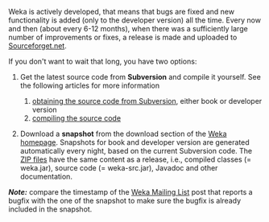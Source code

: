 Weka is actively developed, that means that bugs are fixed and new functionality is added (only to the developer version) all the time. Every now and then (about every 6-12 months), when there was a sufficiently large number of improvements or fixes, a release is made and uploaded to [Sourceforget.net](http://sourceforge.net/projects/weka/).

If you don't want to wait that long, you have two options:

1. Get the latest source code from **Subversion** and compile it yourself. See the following articles for more information

    1. [obtaining the source code from Subversion](subversion.md), either book or developer version
    2. [compiling the source code](compiling_weka.md)

2. Download a **snapshot** from the download section of the [Weka homepage](http://cs.waikato.ac.nz/~ml/weka/). Snapshots for book and developer version are generated automatically every night, based on the current Subversion code. The [ZIP files](http://en.wikipedia.org/wiki/ZIP_%28file_format%29) have the same content as a release, i.e., compiled classes (= weka.jar), source code (= weka-src.jar), Javadoc and other documentation.

  ***Note:*** compare the timestamp of the [Weka Mailing List](mailing_list.md) post that reports a bugfix with the one of the snapshot to make sure the bugfix is already included in the snapshot.

